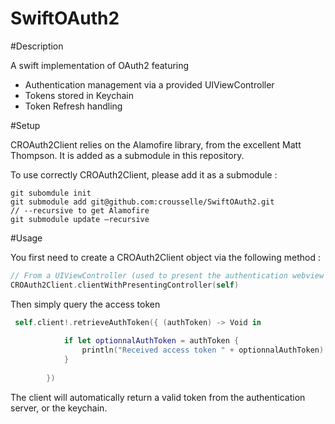 SwiftOAuth2
===========

#Description

A swift implementation of OAuth2 featuring 

- Authentication management via a provided UIViewController
- Tokens stored in Keychain
- Token Refresh handling

#Setup

CROAuth2Client relies on the Alamofire library, from the excellent Matt Thompson.
It is added as a submodule in this repository.

To use correctly CROAuth2Client, please add it as a submodule :

```
git subomdule init 
git submodule add git@github.com:crousselle/SwiftOAuth2.git 
// --recursive to get Alamofire
git submodule update —recursive
```


#Usage 

You first need to create a CROAuth2Client object via the following method :

```swift
// From a UIViewController (used to present the authentication webview if necessary)
CROAuth2Client.clientWithPresentingController(self)
```

Then simply  query the access token 

```swift
 self.client!.retrieveAuthToken({ (authToken) -> Void in
            
            if let optionnalAuthToken = authToken {
                println("Received access token " + optionnalAuthToken)
            }
            
        })
```
The client will automatically return a valid token from the authentication server, or the keychain.
